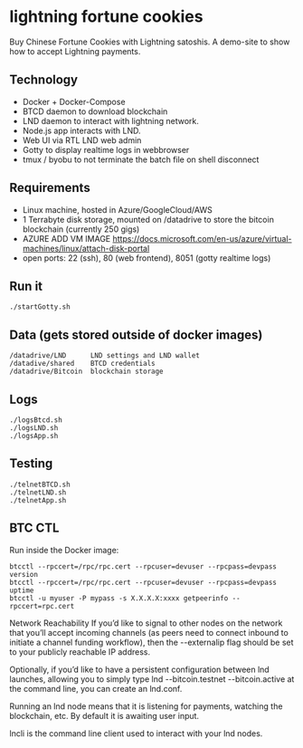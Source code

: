 # lightning fortune cookies

Buy Chinese Fortune Cookies with Lightning satoshis.
A demo-site to show how to accept Lightning payments.

## Technology
- Docker + Docker-Compose
- BTCD daemon to download blockchain
- LND daemon to interact with lightning network.
- Node.js app interacts with LND.
- Web UI via RTL LND web admin
- Gotty to display realtime logs in webbrowser
- tmux / byobu to not terminate the batch file on shell disconnect

## Requirements
- Linux machine, hosted in Azure/GoogleCloud/AWS
- 1 Terrabyte disk storage, mounted on /datadrive to store the bitcoin blockchain (currently 250 gigs)
- AZURE ADD VM IMAGE https://docs.microsoft.com/en-us/azure/virtual-machines/linux/attach-disk-portal
- open ports: 22 (ssh), 80 (web frontend), 8051 (gotty realtime logs)


## Run it
```
./startGotty.sh
```

## Data (gets stored outside of docker images)
```
/datadrive/LND      LND settings and LND wallet
/datadive/shared    BTCD credentials
/datadrive/Bitcoin  blockchain storage
```

## Logs
```
./logsBtcd.sh
./logsLND.sh
./logsApp.sh
```

## Testing
```
./telnetBTCD.sh
./telnetLND.sh
./telnetApp.sh
```


## BTC CTL
Run inside the Docker image:
```
btcctl --rpccert=/rpc/rpc.cert --rpcuser=devuser --rpcpass=devpass version
btcctl --rpccert=/rpc/rpc.cert --rpcuser=devuser --rpcpass=devpass uptime
btcctl -u myuser -P mypass -s X.X.X.X:xxxx getpeerinfo --rpccert=rpc.cert
```


Network Reachability
If you’d like to signal to other nodes on the network that you’ll accept incoming channels (as peers need to connect inbound to initiate a channel funding workflow), then the --externalip flag should be set to your publicly reachable IP address.

Optionally, if you’d like to have a persistent configuration between lnd launches, allowing you to simply type lnd --bitcoin.testnet --bitcoin.active at the command line, you can create an lnd.conf.

Running an lnd node means that it is listening for payments, watching the blockchain, etc. By default it is awaiting user input.

lncli is the command line client used to interact with your lnd nodes. 

